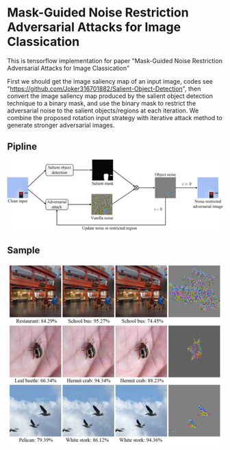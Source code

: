 # Mask-Guided Noise Restriction Adversarial Attacks for Image Classication
This is tensorflow implementation for paper "Mask-Guided Noise Restriction Adversarial Attacks for Image Classication"

First we should get the image saliency map of an input image, codes see "https://github.com/Joker316701882/Salient-Object-Detection", then convert the image saliency map produced by the salient object detection technique to a binary mask, and use the binary mask to restrict the adversarial noise to the salient objects/regions at each iteration. 
We combine the proposed rotation input strategy with iterative attack method to generate stronger adversarial images.

## Pipline
![image](https://github.com/YeXinD/Maskguided/blob/master/pipline.png)

## Sample
![image](https://github.com/YeXinD/Maskguided/blob/master/sample/sample%201.png)
